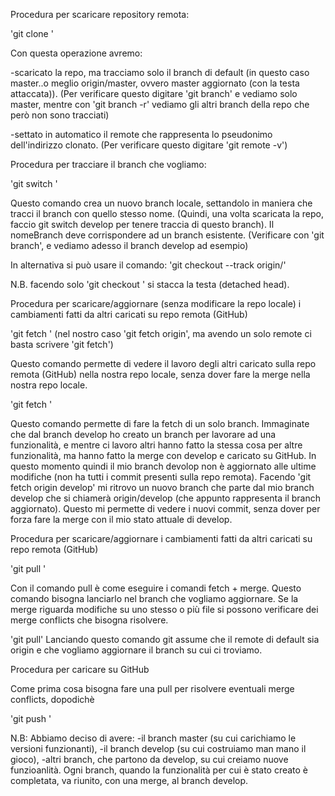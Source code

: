 Procedura per scaricare repository remota:

'git clone <URL>'

Con questa operazione avremo:

-scaricato la repo, ma tracciamo solo il branch di default (in questo caso master..o meglio origin/master, ovvero master aggiornato (con la testa attaccata)). 
(Per verificare questo digitare 'git branch' e vediamo solo master, mentre con 'git branch -r' vediamo gli altri branch della repo che però non sono tracciati)

-settato in automatico il remote che rappresenta lo pseudonimo dell'indirizzo clonato. (Per verificare questo digitare 'git remote -v')

Procedura per tracciare il branch che vogliamo:

'git switch <nomeBranch>'
 
Questo comando crea un nuovo branch locale, settandolo in maniera che tracci il branch con quello stesso nome. (Quindi, una volta scaricata la repo, faccio git switch develop per tenere traccia di questo branch). Il nomeBranch deve corrispondere ad un branch esistente. 
(Verificare con 'git branch', e vediamo adesso il branch develop ad esempio)

In alternativa si può usare il comando:
'git checkout --track origin/<nomeBranch>'

N.B. facendo solo 'git checkout <nomeBranch>' si stacca la testa (detached head).

Procedura per scaricare/aggiornare (senza modificare la repo locale) i cambiamenti fatti da altri caricati su repo remota (GitHub)

'git fetch <remote>'
(nel nostro caso 'git fetch origin', ma avendo un solo remote ci basta scrivere 'git fetch')

Questo comando permette di vedere il lavoro degli altri caricato sulla repo remota (GitHub) nella nostra repo locale, senza dover fare la merge nella nostra repo locale. 

'git fetch <remote> <branch>'

Questo comando permette di fare la fetch di un solo branch. Immaginate che dal branch develop ho creato un branch per lavorare ad una funzionalità, e mentre ci lavoro altri hanno fatto la stessa cosa per altre funzionalità, ma hanno fatto la merge con develop e caricato su GitHub. In questo momento quindi il mio branch devolop non è aggiornato alle ultime modifiche (non ha tutti i commit presenti sulla repo remota).
Facendo 'git fetch origin develop' mi ritrovo un nuovo branch che parte dal mio branch develop che si chiamerà origin/develop (che appunto rappresenta il branch aggiornato). Questo mi permette di vedere i nuovi commit, senza dover per forza fare la merge con il mio stato attuale di develop.

Procedura per scaricare/aggiornare i cambiamenti fatti da altri caricati su repo remota (GitHub)

'git pull <remote> <branch>'

Con il comando pull è come eseguire i comandi fetch + merge. 
Questo comando bisogna lanciarlo nel branch che vogliamo aggiornare.
Se la merge riguarda modifiche su uno stesso o più file si possono verificare dei merge conflicts che bisogna risolvere.

'git pull'
Lanciando questo comando git assume che il remote di default sia origin e che vogliamo aggiornare il branch su cui ci troviamo.

Procedura per caricare su GitHub

Come prima cosa bisogna fare una pull per risolvere eventuali merge conflicts, dopodichè

'git push <remote> <branch>'

N.B:
Abbiamo deciso di avere:
-il branch master (su cui carichiamo le versioni funzionanti), 
-il branch develop (su cui costruiamo man mano il gioco),
-altri branch, che partono da develop, su cui creiamo nuove funzioanlità. 
Ogni branch, quando la funzionalità per cui è stato creato è completata, va riunito, con una merge, al branch develop.